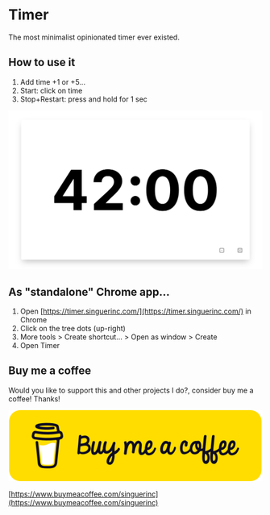 # Timer

The most minimalist opinionated timer ever existed.

## How to use it

1. Add time +1 or +5...
2. Start: click on time
3. Stop+Restart: press and hold for 1 sec

![Timer](./timer.png)

## As "standalone" Chrome app...

1. Open [https://timer.singuerinc.com/](https://timer.singuerinc.com/) in Chrome
2. Click on the tree dots (up-right)
3. More tools > Create shortcut... > Open as window > Create
4. Open Timer

## Buy me a coffee

Would you like to support this and other projects I do?, consider buy me a coffee! Thanks!

![Buy me a coffee](bmc-button.svg)

[https://www.buymeacoffee.com/singuerinc](https://www.buymeacoffee.com/singuerinc)

